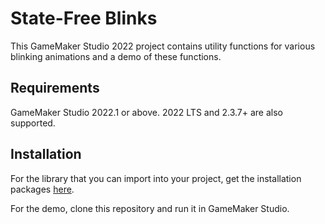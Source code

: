 # State-Free Blinks

This GameMaker Studio 2022 project contains utility functions for various blinking animations and a demo of these functions.

## Requirements

GameMaker Studio 2022.1 or above. 2022 LTS and 2.3.7+ are also supported.

## Installation

For the library that you can import into your project, get the installation packages [here](https://www.github.com/dicksonlaw583/GMStateFreeBlinks/releases).

For the demo, clone this repository and run it in GameMaker Studio.
